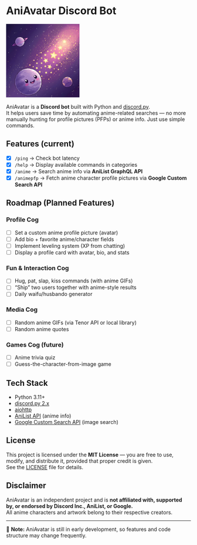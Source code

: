 # AniAvatar Discord Bot  

<img src="assets/aniavatar.png" width="200" />  

AniAvatar is a **Discord bot** built with Python and [discord.py](https://discordpy.readthedocs.io/).  
It helps users save time by automating anime-related searches — no more manually hunting for profile pictures (PFPs) or anime info. Just use simple commands.  

## Features (current)  
- [x] `/ping` → Check bot latency  
- [x] `/help` → Display available commands in categories  
- [x] `/anime` → Search anime info via **AniList GraphQL API**  
- [x] `/animepfp` → Fetch anime character profile pictures via **Google Custom Search API**  

## Roadmap (Planned Features)  

### Profile Cog  
- [ ] Set a custom anime profile picture (avatar)  
- [ ] Add bio + favorite anime/character fields  
- [ ] Implement leveling system (XP from chatting)  
- [ ] Display a profile card with avatar, bio, and stats  

### Fun & Interaction Cog  
- [ ] Hug, pat, slap, kiss commands (with anime GIFs)  
- [ ] “Ship” two users together with anime-style results  
- [ ] Daily waifu/husbando generator  

### Media Cog  
- [ ] Random anime GIFs (via Tenor API or local library)  
- [ ] Random anime quotes  

### Games Cog (future)  
- [ ] Anime trivia quiz  
- [ ] Guess-the-character-from-image game  

## Tech Stack  
- Python 3.11+  
- [discord.py 2.x](https://pypi.org/project/discord.py/)  
- [aiohttp](https://docs.aiohttp.org/)  
- [AniList API](https://anilist.co/graphiql) (anime info)  
- [Google Custom Search API](https://developers.google.com/custom-search) (image search)  

## License  
This project is licensed under the **MIT License** — you are free to use, modify, and distribute it, provided that proper credit is given.  
See the [LICENSE](LICENSE) file for details.  

## Disclaimer  
AniAvatar is an independent project and is **not affiliated with, supported by, or endorsed by Discord Inc., AniList, or Google.**  
All anime characters and artwork belong to their respective creators.  

---  

🚧 **Note:** AniAvatar is still in early development, so features and code structure may change frequently.  
